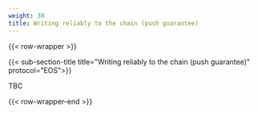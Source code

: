 ```yaml
---
weight: 30
title: Writing reliably to the chain (push guarantee)
---
```


{{< row-wrapper >}}

{{< sub-section-title title="Writing reliably to the chain (push guarantee)" protocol="EOS">}}

TBC

{{< row-wrapper-end >}}
